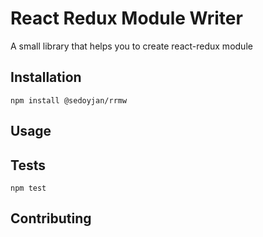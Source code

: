 React Redux Module Writer
=========

A small library that helps you to create react-redux module

## Installation

  `npm install @sedoyjan/rrmw`

## Usage


## Tests

  `npm test`

## Contributing

